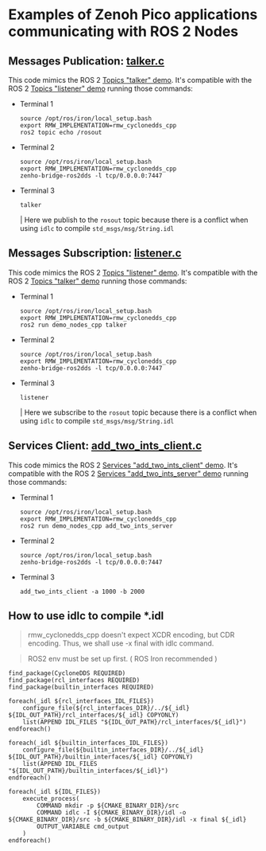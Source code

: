 # Examples of Zenoh Pico applications communicating with ROS 2 Nodes


## Messages Publication: [talker.c](talker.c)

This code mimics the ROS 2 [Topics "talker" demo](https://github.com/ros2/demos/blob/rolling/demo_nodes_cpp/src/topics/talker.cpp). It's compatible with the ROS 2 [Topics "listener" demo](https://github.com/ros2/demos/blob/rolling/demo_nodes_cpp/src/topics/listener.cpp) running those commands:
- Terminal 1
  ```
  source /opt/ros/iron/local_setup.bash
  export RMW_IMPLEMENTATION=rmw_cyclonedds_cpp
  ros2 topic echo /rosout
  ```

- Terminal 2
  ```
  source /opt/ros/iron/local_setup.bash
  export RMW_IMPLEMENTATION=rmw_cyclonedds_cpp
  zenho-bridge-ros2dds -l tcp/0.0.0.0:7447
  ```

- Terminal 3
  ```
  talker
  ```
  | Here we publish to the `rosout` topic because there is a conflict when using `idlc` to compile `std_msgs/msg/String.idl`


## Messages Subscription: [listener.c](listener.c)

This code mimics the ROS 2 [Topics "listener" demo](https://github.com/ros2/demos/blob/rolling/demo_nodes_cpp/src/topics/listener.cpp). It's compatible with the ROS 2 [Topics "talker" demo](https://github.com/ros2/demos/blob/rolling/demo_nodes_cpp/src/topics/talker.cpp) running those commands:

- Terminal 1
  ```
  source /opt/ros/iron/local_setup.bash
  export RMW_IMPLEMENTATION=rmw_cyclonedds_cpp
  ros2 run demo_nodes_cpp talker
  ```

- Terminal 2
  ```
  source /opt/ros/iron/local_setup.bash
  export RMW_IMPLEMENTATION=rmw_cyclonedds_cpp
  zenho-bridge-ros2dds -l tcp/0.0.0.0:7447
  ```

- Terminal 3
  ```
  listener
  ```
  | Here we subscribe to the `rosout` topic because there is a conflict when using `idlc` to compile `std_msgs/msg/String.idl`

## Services Client: [add_two_ints_client.c](add_two_ints_client.c)

This code mimics the ROS 2 [Services "add_two_ints_client" demo](https://github.com/ros2/demos/blob/rolling/demo_nodes_cpp/src/services/add_two_ints_client.cpp). It's compatible with the ROS 2 [Services "add_two_ints_server" demo](https://github.com/ros2/demos/blob/rolling/demo_nodes_cpp/src/services/add_two_ints_server.cpp) running those commands:


- Terminal 1

  ```
  source /opt/ros/iron/local_setup.bash
  export RMW_IMPLEMENTATION=rmw_cyclonedds_cpp
  ros2 run demo_nodes_cpp add_two_ints_server
  ```

- Terminal 2
  ```
  source /opt/ros/iron/local_setup.bash
  zenho-bridge-ros2dds -l tcp/0.0.0.0:7447
  ```

- Terminal 3
  ```
  add_two_ints_client -a 1000 -b 2000
  ```



## How to use idlc to compile *.idl 

> rmw_cyclonedds_cpp doesn't expect XCDR encoding, but CDR encoding. Thus, we shall use -x final with idlc command.

> ROS2 env must be set up first. ( ROS Iron recommended )

```
find_package(CycloneDDS REQUIRED)
find_package(rcl_interfaces REQUIRED)
find_package(builtin_interfaces REQUIRED)

foreach(_idl ${rcl_interfaces_IDL_FILES})
    configure_file(${rcl_interfaces_DIR}/../${_idl} ${IDL_OUT_PATH}/rcl_interfaces/${_idl} COPYONLY)
    list(APPEND IDL_FILES "${IDL_OUT_PATH}/rcl_interfaces/${_idl}")
endforeach()

foreach(_idl ${builtin_interfaces_IDL_FILES})
    configure_file(${builtin_interfaces_DIR}/../${_idl} ${IDL_OUT_PATH}/builtin_interfaces/${_idl} COPYONLY)
    list(APPEND IDL_FILES "${IDL_OUT_PATH}/builtin_interfaces/${_idl}")
endforeach()

foreach(_idl ${IDL_FILES})    
    execute_process(
        COMMAND mkdir -p ${CMAKE_BINARY_DIR}/src
        COMMAND idlc -I ${CMAKE_BINARY_DIR}/idl -o ${CMAKE_BINARY_DIR}/src -b ${CMAKE_BINARY_DIR}/idl -x final ${_idl} 
        OUTPUT_VARIABLE cmd_output
    )
endforeach()
```